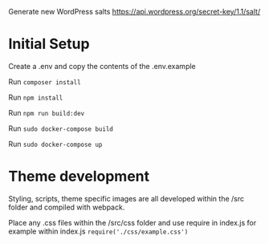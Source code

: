 Generate new WordPress salts
https://api.wordpress.org/secret-key/1.1/salt/

# Initial Setup

Create a .env and copy the contents of the .env.example

Run `composer install`

Run `npm install`

Run `npm run build:dev`

Run `sudo docker-compose build`

Run `sudo docker-compose up`

# Theme development

Styling, scripts, theme specific images are all developed within the /src folder and compiled with webpack.

Place any .css files within the /src/css folder and use require in index.js for example within index.js
`require('./css/example.css')`
